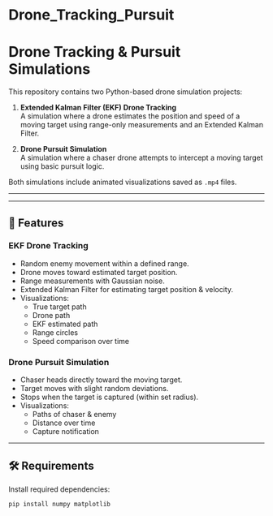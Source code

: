 # Drone_Tracking_Pursuit
# Drone Tracking & Pursuit Simulations

This repository contains two Python-based drone simulation projects:

1. **Extended Kalman Filter (EKF) Drone Tracking**  
   A simulation where a drone estimates the position and speed of a moving target using range-only measurements and an Extended Kalman Filter.

2. **Drone Pursuit Simulation**  
   A simulation where a chaser drone attempts to intercept a moving target using basic pursuit logic.

Both simulations include animated visualizations saved as `.mp4` files.

---

---

## 🚀 Features

### EKF Drone Tracking
- Random enemy movement within a defined range.
- Drone moves toward estimated target position.
- Range measurements with Gaussian noise.
- Extended Kalman Filter for estimating target position & velocity.
- Visualizations:
  - True target path
  - Drone path
  - EKF estimated path
  - Range circles
  - Speed comparison over time

### Drone Pursuit Simulation
- Chaser heads directly toward the moving target.
- Target moves with slight random deviations.
- Stops when the target is captured (within set radius).
- Visualizations:
  - Paths of chaser & enemy
  - Distance over time
  - Capture notification

---

## 🛠 Requirements

Install required dependencies:
```bash
pip install numpy matplotlib


